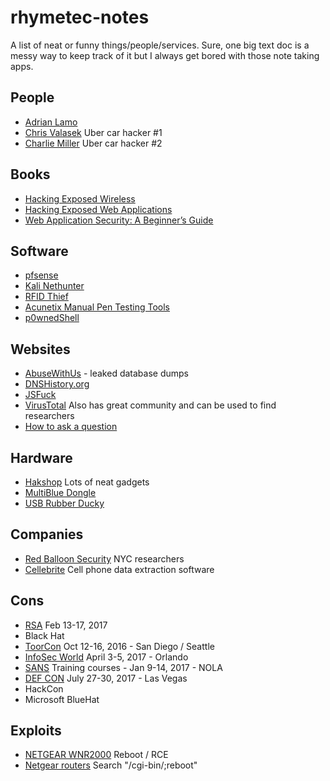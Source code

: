 # rhymetec-notes

A list of neat or funny things/people/services.
Sure, one big text doc is a messy way to keep track of it but I always get bored with those note taking apps.

## People
* [Adrian Lamo](https://www.quora.com/profile/Adri%C3%A1n-Lamo/answers?sort=views)
* [Chris Valasek](https://www.linkedin.com/in/chrisvalasek) Uber car hacker #1
* [Charlie Miller](https://www.linkedin.com/in/charliemiller2) Uber car hacker #2

## Books
* [Hacking Exposed Wireless](http://a.co/dy84D0f)
* [Hacking Exposed Web Applications](http://a.co/9nILTZ0)
* [Web Application Security: A Beginner’s Guide](http://a.co/iAUrc5Z)

## Software
* [pfsense](https://pfsense.org/)
* [Kali Nethunter](https://www.offensive-security.com/kali-linux-nethunter-download/)
* [RFID Thief](http://www.bishopfox.com/resources/tools/rfid-hacking/attack-tools/)
* [Acunetix Manual Pen Testing Tools](http://www.darknet.org.uk/2017/01/free-manual-pen-testing-tools/)
* [p0wnedShell](http://www.darknet.org.uk/2017/01/p0wnedshell-powershell-runspace-post-exploitation-toolkit/)

## Websites
* [AbuseWithUs](http://abusewith.us/)  - leaked database dumps
* [DNSHistory.org](https://dnshistory.org/)
* [JSFuck](http://www.jsfuck.com/)
* [VirusTotal](https://www.virustotal.com/en/) Also has great community and can be used to find researchers
* [How to ask a question](http://www.catb.org/esr/faqs/smart-questions.html#idp64781136)

## Hardware
* [Hakshop](https://hakshop.com/) Lots of neat gadgets
* [MultiBlue Dongle](http://a.co/3gU67rn)
* [USB Rubber Ducky](https://hakshop.com/products/usb-rubber-ducky-deluxe)

## Companies
* [Red Balloon Security](https://www.redballoonsecurity.com/) NYC researchers
* [Cellebrite](http://www.cellebrite.com/) Cell phone data extraction software

## Cons
* [RSA](https://www.rsaconference.com/events/us17) Feb 13-17, 2017
* Black Hat
* [ToorCon](https://toorcon.net/) Oct 12-16, 2016 - San Diego / Seattle
* [InfoSec World](http://infosecworld.misti.com/) April 3-5, 2017 - Orlando
* [SANS](https://www.sans.org/event/security-east-2017) Training courses - Jan 9-14, 2017 - NOLA
* [DEF CON](https://www.defcon.org/) July 27-30, 2017 - Las Vegas
* HackCon
* Microsoft BlueHat

## Exploits
* [NETGEAR WNR2000](http://securityaffairs.co/wordpress/54647/hacking/netgear-wnr2000-routers-flaw.html) Reboot / RCE
* [Netgear routers](https://www.grc.com/sn/sn-590.txt) Search "/cgi-bin/;reboot"
